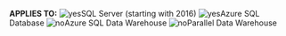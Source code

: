 <Token>**APPLIES TO:** ![yes](media/yes.png)SQL Server (starting with 2016) ![yes](media/yes.png)Azure SQL Database ![no](media/no.png)Azure SQL Data Warehouse ![no](media/no.png)Parallel Data Warehouse </Token>

